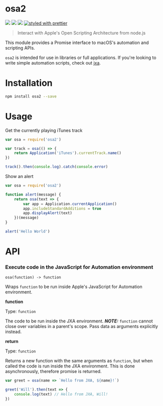 osa2
===

![](https://img.shields.io/npm/dm/osa2.svg)
![](https://img.shields.io/npm/v/osa2.svg)
![](https://img.shields.io/npm/l/osa2.svg)
[![styled with prettier](https://img.shields.io/badge/styled_with-prettier-ff69b4.svg)](https://github.com/prettier/prettier)

> Interact with Apple's Open Scripting Architecture from node.js

This module provides a Promise interface to macOS's automation and scripting APIs.

`osa2` is intended for use in libraries or full applications. If you're looking
to write simple automation scripts, check out [jxa](https://www.npmjs.com/package/jxa).

Installation
===

```bash
npm install osa2 --save
```

Usage
===

Get the currently playing iTunes track

```js
var osa = require('osa2')

var track = osa(() => {
    return Application('iTunes').currentTrack.name()
})

track().then(console.log).catch(console.error)
```

Show an alert

```js
var osa = require('osa2')

function alert(message) {
    return osa(text => {
        var app = Application.currentApplication()
        app.includeStandardAdditions = true
        app.displayAlert(text)
    })(message)
}

alert('Hello World')
```

API
===

### Execute code in the JavaScript for Automation environment

`osa(function) -> function`

Wraps `function` to be run inside Apple's JavaScript for Automation environment.

**function**

Type: `function`

The code to be run inside the JXA environment. ***NOTE:*** `function` cannot close over variables in a parent's scope.
Pass data as arguments explicitly instead.

**return**

Type: `function`

Returns a new function with the same arguments as `function`, but when called
the code is run inside the JXA environment. This is done asynchronously,
therefore promise is returned.

```js
var greet = osa(name => `Hello from JXA, ${name}!`)

greet('Will').then(text => {
    console.log(text) // Hello from JXA, Will!
})
```
